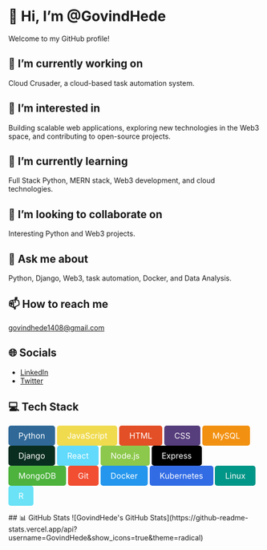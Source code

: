 # 👋 Hi, I’m @GovindHede

Welcome to my GitHub profile!

## 🔭 I’m currently working on
Cloud Crusader, a cloud-based task automation system.

## 👀 I’m interested in
Building scalable web applications, exploring new technologies in the Web3 space, and contributing to open-source projects.

## 🌱 I’m currently learning
Full Stack Python, MERN stack, Web3 development, and cloud technologies.

## 💞️ I’m looking to collaborate on
Interesting Python and Web3 projects.

## 💬 Ask me about
Python, Django, Web3, task automation, Docker, and Data Analysis.

## 📫 How to reach me
[govindhede1408@gmail.com](mailto:govindhede1408@gmail.com)


## 🌐 Socials
- [LinkedIn](https://www.linkedin.com/in/govindhede)
- [Twitter](https://x.com/GovindHede)

## 💻 Tech Stack
<p>
  <a href="#" style="display: inline-block; padding: 10px 20px; font-size: 16px; color: white; background-color: #306998; text-decoration: none; border-radius: 5px;">Python</a>
  <a href="#" style="display: inline-block; padding: 10px 20px; font-size: 16px; color: white; background-color: #f0db4f; text-decoration: none; border-radius: 5px;">JavaScript</a>
  <a href="#" style="display: inline-block; padding: 10px 20px; font-size: 16px; color: white; background-color: #e34f26; text-decoration: none; border-radius: 5px;">HTML</a>
  <a href="#" style="display: inline-block; padding: 10px 20px; font-size: 16px; color: white; background-color: #563d7c; text-decoration: none; border-radius: 5px;">CSS</a>
  <a href="#" style="display: inline-block; padding: 10px 20px; font-size: 16px; color: white; background-color: #f29111; text-decoration: none; border-radius: 5px;">MySQL</a>
  <a href="#" style="display: inline-block; padding: 10px 20px; font-size: 16px; color: white; background-color: #092e20; text-decoration: none; border-radius: 5px;">Django</a>
  <a href="#" style="display: inline-block; padding: 10px 20px; font-size: 16px; color: white; background-color: #61dafb; text-decoration: none; border-radius: 5px;">React</a>
  <a href="#" style="display: inline-block; padding: 10px 20px; font-size: 16px; color: white; background-color: #8cc84b; text-decoration: none; border-radius: 5px;">Node.js</a>
  <a href="#" style="display: inline-block; padding: 10px 20px; font-size: 16px; color: white; background-color: #000000; text-decoration: none; border-radius: 5px;">Express</a>
  <a href="#" style="display: inline-block; padding: 10px 20px; font-size: 16px; color: white; background-color: #4DB33D; text-decoration: none; border-radius: 5px;">MongoDB</a>
  <a href="#" style="display: inline-block; padding: 10px 20px; font-size: 16px; color: white; background-color: #f14e32; text-decoration: none; border-radius: 5px;">Git</a>
  <a href="#" style="display: inline-block; padding: 10px 20px; font-size: 16px; color: white; background-color: #2496ED; text-decoration: none; border-radius: 5px;">Docker</a>
  <a href="#" style="display: inline-block; padding: 10px 20px; font-size: 16px; color: white; background-color: #326ce5; text-decoration: none; border-radius: 5px;">Kubernetes</a>
  <a href="#" style="display: inline-block; padding: 10px 20px; font-size: 16px; color: white; background-color: #009688; text-decoration: none; border-radius: 5px;">Linux</a>
  <a href="#" style="display: inline-block; padding: 10px 20px; font-size: 16px; color: white; background-color: #6BE2F6; text-decoration: none; border-radius: 5px;">R</a>
</p>
## 📊 GitHub Stats
![GovindHede's GitHub Stats](https://github-readme-stats.vercel.app/api?username=GovindHede&show_icons=true&theme=radical)

<!---
GovindHede/GovindHede is a ✨ special ✨ repository because its `README.md` (this file) appears on your GitHub profile.
You can click the Preview link to take a look at your changes.
--->

